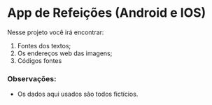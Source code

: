 # App de Refeições (Android e IOS)

Nesse projeto você irá encontrar:

1. Fontes dos textos;
2. Os endereços web das imagens;
3. Códigos fontes

### Observações:

- Os dados aqui usados são todos fictícios.
